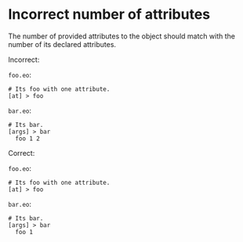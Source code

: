 # Incorrect number of attributes

The number of provided attributes to the object should match with the number of
its declared attributes.

Incorrect:

`foo.eo`:

```eo
# Its foo with one attribute.
[at] > foo
```

`bar.eo`:

```eo
# Its bar.
[args] > bar
  foo 1 2
```

Correct:

`foo.eo`:

```eo
# Its foo with one attribute.
[at] > foo
```

`bar.eo`:

```eo
# Its bar.
[args] > bar
  foo 1
```